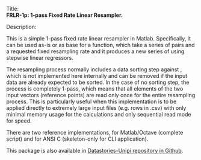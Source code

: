 Title:<br/>
<b>FRLR-1p: 1-pass Fixed Rate Linear Resampler.</b>

Description:<br/>
<p>This is a simple 1-pass fixed rate linear resampler in Matlab. Specifically, it can be used as-is or as base for a function, which take a series of pairs <t,x> and a requested fixed resampling rate and it produces a new series of <t',x'> using stepwise linear regressors.</p>
<p>The resampling process normally includes a data sorting step against <t>, which is not implemented here internally and can be removed if the input data are already expected to be sorted. In the case of no sorting step, the process is completely 1-pass, which means that all elements of the two input vectors (reference points) are read only once for the entire resampling process. This is particularly useful when this implementation is to be applied directly to extremely large input files (e.g. rows in .csv) with only minimal memory usage for the calculations and only sequential read mode for speed.</p>
<p>There are two reference implementations, for Matlab/Octave (complete script) and for ANSI C (skeleton-only for CLI application).</p>
<p>This package is also available in <a href="https://github.com/DataStories-UniPi/1pass-FixedRate-LinearResampler">Datastories-Unipi repository in Github</a>.</p>
